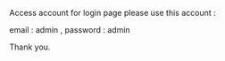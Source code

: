 Access account for login page please use this account :

email : admin ,
password : admin

Thank you.
